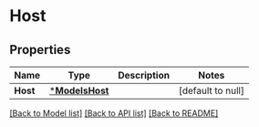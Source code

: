 # Host

## Properties
Name | Type | Description | Notes
------------ | ------------- | ------------- | -------------
**Host** | [***ModelsHost**](models.Host.md) |  | [default to null]

[[Back to Model list]](../README.md#documentation-for-models) [[Back to API list]](../README.md#documentation-for-api-endpoints) [[Back to README]](../README.md)

